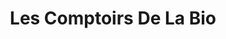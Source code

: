 ---
title: "Les Comptoirs De La Bio"
url: /marseille/les-comptoirs-de-la-bio-rue-musso/
shop: supermarché
---